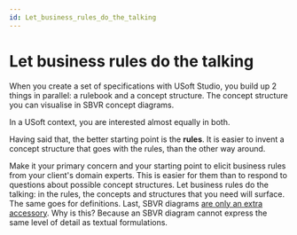 ```yaml
---
id: Let_business_rules_do_the_talking
---
```


# Let business rules do the talking

When you create a set of specifications with USoft Studio, you build up 2 things in parallel: a rulebook and a concept structure. The concept structure you can visualise in SBVR concept diagrams.

In a USoft context, you are interested almost equally in both.

Having said that, the better starting point is the **rules**. It is easier to invent a concept structure that goes with the rules, than the other way around.

Make it your primary concern and your starting point to elicit business rules from your client's domain experts. This is easier for them than to respond to questions about possible concept structures. Let business rules do the talking: in the rules, the concepts and structures that you need will surface. The same goes for definitions. Last, SBVR diagrams [are only an extra accessory](/Business_rules/How_to_model_a_vocabulary_successfully/Consider_SBVR_diagrams_as_helpful_but_secondary.md). Why is this? Because an SBVR diagram cannot express the same level of detail as textual formulations.